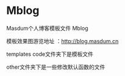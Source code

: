 # Mblog
Masdum个人博客模板文件 Mblog

模板效果图游览地址 ：http://blog.masdum.cn


templates code文件夹下是模板文件

other文件夹下是一些修改默认函数的文件
